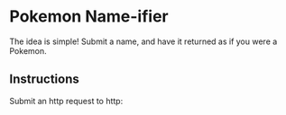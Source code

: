 # Pokemon Name-ifier

The idea is simple! Submit a name, and have it returned as if you were a Pokemon.

## Instructions

Submit an http request to http:
